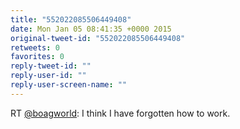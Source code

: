 ```yaml
---
title: "552022085506449408"
date: Mon Jan 05 08:41:35 +0000 2015
original-tweet-id: "552022085506449408"
retweets: 0
favorites: 0
reply-tweet-id: ""
reply-user-id: ""
reply-user-screen-name: ""
---
```

RT <a href="https://twitter.com/boagworld">@boagworld</a>: I think I have forgotten how to work.
